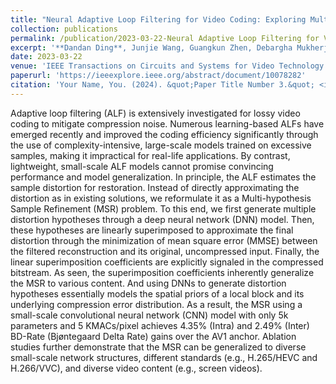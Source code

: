 ```yaml
---
title: "Neural Adaptive Loop Filtering for Video Coding: Exploring Multi-Hypothesis Sample Refinement"
collection: publications
permalink: /publication/2023-03-22-Neural Adaptive Loop Filtering for Video Coding-Exploring Multi-Hypothesis Sample Refinement
excerpt: '**Dandan Ding**, Junjie Wang, Guangkun Zhen, Debargha Mukherjee, Urvang Joshi, Zhan Ma'
date: 2023-03-22
venue: 'IEEE Transactions on Circuits and Systems for Video Technology'
paperurl: 'https://ieeexplore.ieee.org/abstract/document/10078282'
citation: 'Your Name, You. (2024). &quot;Paper Title Number 3.&quot; <i>GitHub Journal of Bugs</i>. 1(3).'
---
```


Adaptive loop filtering (ALF) is extensively investigated for lossy video coding to mitigate compression noise. Numerous learning-based ALFs have emerged recently and improved the coding efficiency significantly through the use of complexity-intensive, large-scale models trained on excessive samples, making it impractical for real-life applications. By contrast, lightweight, small-scale ALF models cannot promise convincing performance and model generalization. In principle, the ALF estimates the sample distortion for restoration. Instead of directly approximating the distortion as in existing solutions, we reformulate it as a Multi-hypothesis Sample Refinement (MSR) problem. To this end, we first generate multiple distortion hypotheses through a deep neural network (DNN) model. Then, these hypotheses are linearly superimposed to approximate the final distortion through the minimization of mean square error (MMSE) between the filtered reconstruction and its original, uncompressed input. Finally, the linear superimposition coefficients are explicitly signaled in the compressed bitstream. As seen, the superimposition coefficients inherently generalize the MSR to various content. And using DNNs to generate distortion hypotheses essentially models the spatial priors of a local block and its underlying compression error distribution. As a result, the MSR using a small-scale convolutional neural network (CNN) model with only 5k parameters and 5 KMACs/pixel achieves 4.35% (Intra) and 2.49% (Inter) BD-Rate (Bjøntegaard Delta Rate) gains over the AV1 anchor. Ablation studies further demonstrate that the MSR can be generalized to diverse small-scale network structures, different standards (e.g., H.265/HEVC and H.266/VVC), and diverse video content (e.g., screen videos).
